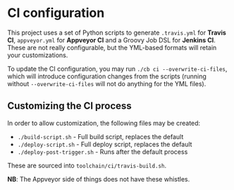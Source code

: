 # CI configuration

This project uses a set of Python scripts to generate
 `.travis.yml` for **Travis CI**, 
 `appveyor.yml` for **Appveyor CI**
 and a Groovy Job DSL for **Jenkins CI**.
These are not really configurable, but the YML-based formats will
 retain your customizations.

To update the CI configuration, you may run `./cb ci --overwrite-ci-files`,
 which will introduce configuration changes from the scripts
 (running without `--overwrite-ci-files` will not do anything for the YML files).

## Customizing the CI process

In order to allow customization, the following files may be created:

 - `./build-script.sh` - Full build script, replaces the default
 - `./deploy-script.sh` - Full deploy script, replaces the default
 - `./deploy-post-trigger.sh` - Runs after the default process

These are sourced into `toolchain/ci/travis-build.sh`.

**NB**: The Appveyor side of things does not have these whistles.

